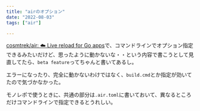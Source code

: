```yaml
---
title: "airのオプション"
date: "2022-08-03"
tags: ["air"]

---
```


[cosmtrek/air: ☁️ Live reload for Go apps](https://github.com/cosmtrek/air)で、コマンドラインでオプション指定できるみたいだけど、思ったように動かないな・・という内容で書こうとして見直してたら、`beta feature`ってちゃんと書いてあるし。

エラーになったり、完全に動かないわけではなく、`build.cmd`とか指定が効いてたので気づかなかった。

モノレポで使うときに、共通の部分は`.air.toml`に書いておいて、異なるところだけコマンドラインで指定できるとうれしい。
